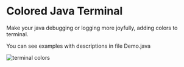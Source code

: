 # Colored Java Terminal

Make your java debugging or logging more joyfully, adding colors to terminal.

You can see examples with descriptions in file Demo.java

![terminal colors](https://user-images.githubusercontent.com/45999929/199678482-d399958e-3d5b-4a6e-8ecb-f2f0625a4e33.png)
